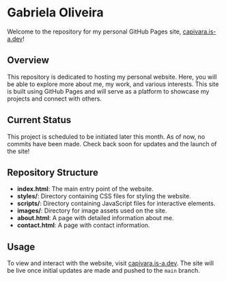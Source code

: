 # Gabriela Oliveira

Welcome to the repository for my personal GitHub Pages site, [capivara.is-a.dev](https://capivara.is-a.dev)!

## Overview

This repository is dedicated to hosting my personal website. Here, you will be able to explore more about me, my work, and various interests. This site is built using GitHub Pages and will serve as a platform to showcase my projects and connect with others.

## Current Status

This project is scheduled to be initiated later this month. As of now, no commits have been made. Check back soon for updates and the launch of the site!

## Repository Structure

- **index.html**: The main entry point of the website.
- **styles/**: Directory containing CSS files for styling the website.
- **scripts/**: Directory containing JavaScript files for interactive elements.
- **images/**: Directory for image assets used on the site.
- **about.html**: A page with detailed information about me.
- **contact.html**: A page with contact information.

## Usage

To view and interact with the website, visit [capivara.is-a.dev](https://capivara.is-a.dev). The site will be live once initial updates are made and pushed to the `main` branch.
